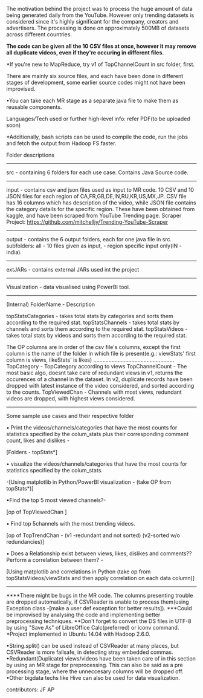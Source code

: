 The motivation behind the project was to process the huge amount of data being generated daily from the YouTube.
However only trending datasets is considered since it's highly significant for the company, creators and advertisers.
The processing is done on approximately 500MB of datasets across different countries.

**The code can be given all the 10 CSV files at once, however it may remove all duplicate videos, even if they're occuring in different files.**

*If you're new to MapReduce, try v1 of TopChannelCount in src folder, first. 

There are mainly six source files, and each have been done in different stages of development, some earlier source codes might not have been improvised.

•You can take each MR stage as a separate java file to make them as reusable components.

Languages/Tech used or further high-level info:
refer PDF(to be uploaded soon)

*Additionally, bash scripts can be used to compile the code, run the jobs and fetch the output from Hadoop FS faster.

Folder descriptions
___________________________________________________________________
src - containing 6 folders for each use case.
	Contains Java Source code.
___________________________________________________________________
input - contains csv and json files used as input to MR code.
	10 CSV and 10 JSON files for each region of CA,FR,GB,DE,IN,RU,KR,US,MX,JP.
	CSV file has 16 columns which has description of the video, while JSON file contains the category details for the specific region.
	These have been obtained from kaggle, and have been scraped from YouTube Trending page.
	Scraper Project: https://github.com/mitchelljy/Trending-YouTube-Scraper
___________________________________________________________________
output - contains the 6 output folders, each for one java file in src.
	subfolders: all - 10 files given as input, <region code> - region specific input only(IN - india).

______________________________________________________________________
extJARs - contains external JARs used int the project

_________________________________________________
Visualization - data visualised using PowerBI tool.

______________________________________________________________

(Internal) FolderName - Description

topStatsCategories - takes total stats by categories and sorts them according to the required stat.
topStatsChannels - takes total stats by channels and sorts them according to the required stat.
topStatsVideos - takes total stats by videos and sorts them according to the required stat.

The OP columns are in order of the csv file's columns, except the first column is the name of the folder in which file is present(e.g.: viewStats' first column is views, likeStats' is likes) 
.....................................................
TopCategory - TopCategory according to views
TopChannelCount - The most basic algo, doesnt take care of redundant views in v1, returns the occurences of a channel in the dataset.
		In v2, duplicate records have been dropped with latest instance of the video considered, and sorted according to the counts.
TopViewedChan - Channels with most views, redundant videos are dropped, with highest views considered.
_______________

Some sample use cases and their respective folder

• Print the videos/channels/categories that have the most counts for statistics specified by the
colum_stats plus their corresponding comment count, likes and dislikes -

 [Folders - topStats*]

• visualize the videos/channels/categories that have the most counts for statistics specified by
the colum_stats. 

-[Using matplotlib in Python/PowerBI visualization - (take OP from topStats*)]

•Find the top 5 most viewed channels?- 

 [op of TopViewedChan ]

• Find top 5channels with the most trending videos.

[op of TopTrendChan - (v1 -redundant and not sorted) (v2-sorted w/o redundancies)]

• Does a Relationship exist between views, likes, dislikes and comments?? Perform a correlation between them? - 

[Using matplotlib and correlations in Python (take op from topStatsVideos/viewStats and then apply correlation on each data column)]
____________________________________

****There might be bugs in the MR code. The columns presenting trouble are dropped automatically, if CSVReader is unable to process them(using Exception class -[make a user def exception for better results]).
***Could be improvised by analysing the code and implementing better preprocessing techniques.
**Don't forget to convert the DS files in UTF-8 by using "Save As" of LibreOffice Calc(preferred) or iconv command.
*Project implemented in Ubuntu 14.04 with Hadoop 2.6.0.

•String.split() can be used instead of CSVReader at many places, but CSVReader is more failsafe, in detecting stray embedded commas.
•Redundant(Duplicate) views/videos have been taken care of in this section by using an MR stage for preprocessing. This can also be said as a pre processing stage, where the unneccesary columns will be dropped off.
•Other bigdata techs like Hive can also be used for data visualization.

contributors:
JF
AP
